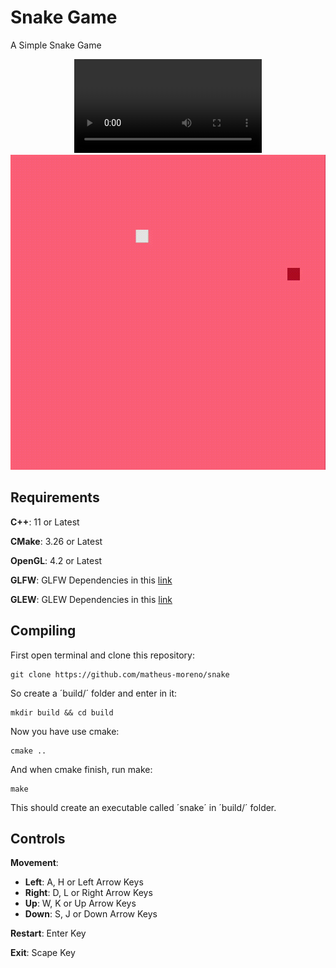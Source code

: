 # Snake Game

A Simple Snake Game

<div align="center">
  <video src="https://user-images.githubusercontent.com/125079293/229371509-5dedbde9-0c36-4c02-812b-d836e0925991.mp4"/>
</div>

<div align="center">
  <img src="https://github.com/gauloish/snake/blob/main/assets/snake.gif"/>
</div>

## Requirements

**C++**: 11 or Latest

**CMake**: 3.26 or Latest

**OpenGL**: 4.2 or Latest

**GLFW**: GLFW Dependencies in this [link](https://www.glfw.org/docs/latest/compile.html)

**GLEW**: GLEW Dependencies in this [link](https://glew.sourceforge.net/build.html)

## Compiling

First open terminal and clone this repository:

```shell
git clone https://github.com/matheus-moreno/snake
```

So create a ´build/´ folder and enter in it:

```shell
mkdir build && cd build
```

Now you have use cmake:

```shell
cmake ..
```

And when cmake finish, run make:

```shell
make
```

This should create an executable called ´snake´ in ´build/´ folder.

## Controls

**Movement**:

- **Left**: A, H or Left Arrow Keys
- **Right**: D, L or Right Arrow Keys
- **Up**: W, K or Up Arrow Keys
- **Down**: S, J or Down Arrow Keys

**Restart**: Enter Key

**Exit**: Scape Key
